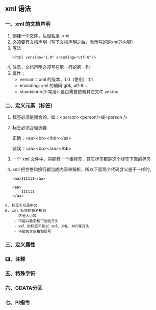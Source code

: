 ## xml 语法
### 一、xml 的文档声明
   1. 创建一个文件，后缀名是 .xml
   2. 必须要有文档声明（写了文档声明之后，表示写的是xml的内容）
   3. 写法
        ```
        <?xml version="1.0" encoding="utf-8"?>
        ```
   4. 注意，文档声明必须写在第一行的第一列
   5. 属性：
        - version：xml 的版本，1.0（使用） 1.1
        - encoding: xml 的编码 gbk, utf-8...
        - standalone(不常用): 是否需要依赖其它文件 yes/no
### 二、定义元素（标签）
   1. 标签必须是闭合的。如：\<person>\<person/>或\<person />
   2. 标签必须合理嵌套
        
        正确：\<aa>\<bb>\</bb>\</aa>

        错误：\<aa>\<bb>\</aa><\/bb>
   3. 一个 xml 文件中，只能有一个根标签，其它标签都是这个标签下面的标签
   4. xml 把空格和换行都当成内容来解析，所以下面两个代码含义是不一样的。
        ```
        <aa>111111</aa>

        <aa>
            111111
        </aa>
        ```
    5. 标签可以是中文
    6. xml 标签的命名规则
        - 区分大小写
        - 不能以数字和下划线开头
        - xml 的标签不能以 xml、XML、Xml等开头
        - 不能包含空格和冒号
### 三、定义属性
### 四、注释
### 五、特殊字符
### 六、CDATA分区
### 七、PI指令